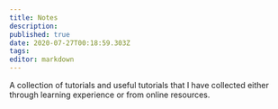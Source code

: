 ```yaml
---
title: Notes
description: 
published: true
date: 2020-07-27T00:18:59.303Z
tags: 
editor: markdown
---
```


A collection of tutorials and useful tutorials that I have collected either through learning experience or from online resources. 